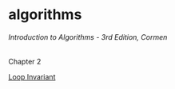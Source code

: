 # algorithms

###### Introduction to Algorithms - 3rd Edition, Cormen

Chapter 2

[Loop Invariant](Chapter2/Notes.md)
